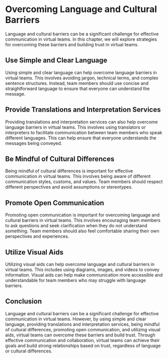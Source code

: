 # Overcoming Language and Cultural Barriers

Language and cultural barriers can be a significant challenge for effective communication in virtual teams. In this chapter, we will explore strategies for overcoming these barriers and building trust in virtual teams.

Use Simple and Clear Language
-----------------------------

Using simple and clear language can help overcome language barriers in virtual teams. This involves avoiding jargon, technical terms, and complex sentence structures. Instead, team members should use concise and straightforward language to ensure that everyone can understand the message.

Provide Translations and Interpretation Services
------------------------------------------------

Providing translations and interpretation services can also help overcome language barriers in virtual teams. This involves using translators or interpreters to facilitate communication between team members who speak different languages. This can help ensure that everyone understands the messages being conveyed.

Be Mindful of Cultural Differences
----------------------------------

Being mindful of cultural differences is important for effective communication in virtual teams. This involves being aware of different communication styles, customs, and values. Team members should respect different perspectives and avoid assumptions or stereotypes.

Promote Open Communication
--------------------------

Promoting open communication is important for overcoming language and cultural barriers in virtual teams. This involves encouraging team members to ask questions and seek clarification when they do not understand something. Team members should also feel comfortable sharing their own perspectives and experiences.

Utilize Visual Aids
-------------------

Utilizing visual aids can help overcome language and cultural barriers in virtual teams. This includes using diagrams, images, and videos to convey information. Visual aids can help make communication more accessible and understandable for team members who may struggle with language barriers.

Conclusion
----------

Language and cultural barriers can be a significant challenge for effective communication in virtual teams. However, by using simple and clear language, providing translations and interpretation services, being mindful of cultural differences, promoting open communication, and utilizing visual aids, virtual teams can overcome these barriers and build trust. Through effective communication and collaboration, virtual teams can achieve their goals and build strong relationships based on trust, regardless of language or cultural differences.
